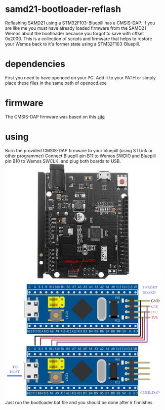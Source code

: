 # samd21-bootloader-reflash
Reflashing SAMD21 using a STM32F103-Bluepill has a CMSIS-DAP.
If you are like me you must have already loaded firmware from the SAMD21 Wemos about the bootloader because you forgot to save with offset 0x2000.
This is a collection of scripts and firmware that helps to restore your Wemos back to it's former state using a STM32F103-Bluepill.

# dependencies
First you need to have openocd on your PC. Add it to your PATH or simply place these files in the same path of openocd.exe

# firmware
The CMSIS-DAP firmware was based on this [site](http://wiki.geniekits.com/usb_express/cmsis-dap)

# using
Burn the provided CMSIS-DAP firmware to your bluepill (using STLink or other programmer)
Connect Bluepill pin B11 to Wemos SWDIO and Bluepill pin B10 to Wemos SWCLK. and plug both boards to USB.
![Wemos](https://github.com/Paciente8159/samd21-bootloader-reflash/blob/main/samd21-uno-wemos-top.jpg)
![Bluepill CMSIS-DAP](https://github.com/Paciente8159/samd21-bootloader-reflash/blob/main/dap-to-target.png)
Just run the bootloader.bat file and you should be done after ir finnishes.
